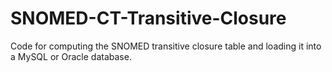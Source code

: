 SNOMED-CT-Transitive-Closure
============================

Code for computing the SNOMED transitive closure table and loading it into a MySQL or Oracle database.
